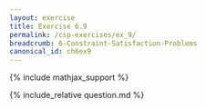 ```yaml
---
layout: exercise
title: Exercise 6.9
permalink: /csp-exercises/ex_9/
breadcrumb: 6-Constraint-Satisfaction-Problems
canonical_id: ch6ex9
---
```


{% include mathjax_support %}

<div id="hiddden">{% include_relative question.md %}</div>